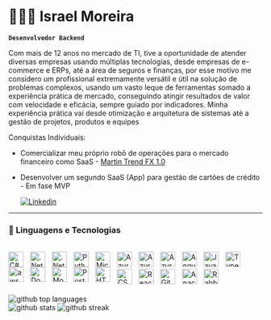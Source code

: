 # 👩🏻‍💻 Israel Moreira

**`Desenvolvedor Backend`**

Com mais de 12 anos no mercado de TI, tive a oportunidade de atender diversas empresas usando múltiplas tecnologias, desde empresas de e-commerce e ERPs, até a área de seguros e finanças, por esse motivo me considero um profissional extremamente versátil e útil na solução de problemas complexos, usando um vasto leque de ferramentas somado a experiência prática de mercado, conseguindo atingir resultados de valor com velocidade e eficácia, sempre guiado por indicadores. Minha experiência prática vai desde otimização e arquitetura de sistemas até a gestão de projetos, produtos e equipes

Conquistas Individuais:

- Comercializar meu próprio robô de operações para o mercado financeiro como SaaS - [Martin Trend FX 1.0](https://www.youtube.com/watch?v=Q0U16jkaULg&list=PLzyJZJjoyWHKI_zAmizs8ddm0IQ6RLaWT&index=4)

- Desenvolver um segundo SaaS (App) para gestão de cartões de crédito - Em fase MVP

    <a href="https://www.linkedin.com/in/raeldev/">
        <img 
            alt="Linkedin" 
            title="Me adicione no LinkedIn" 
            src="https://custom-icon-badges.demolab.com/badge/Linkedin-1155ba?color=236ad3&labelColor=1155ba&style=for-the-badge&logo=linkedin&logoColor=white"
        />
    </a>


---

### 🤖 Linguagens e Tecnologias
<br/>
  <div>
    <img 
        align="left" 
        alt="C# - CSharp" 
        title="C# - CSharp"
        width="30px" 
        style="padding-right: 10px;" 
        src="https://cdn.jsdelivr.net/gh/devicons/devicon@latest/icons/csharp/csharp-original.svg" 
    />
    <img 
        align="left" 
        alt=".Net Core" 
        title=".Net Core"
        width="30px" 
        style="padding-right: 10px;" 
        src="https://cdn.jsdelivr.net/gh/devicons/devicon@latest/icons/dotnetcore/dotnetcore-original.svg" 
    />
    <img 
        align="left" 
        alt=".Net" 
        title=".Net"
        width="30px" 
        style="padding-right: 10px;" 
        src="https://cdn.jsdelivr.net/gh/devicons/devicon@latest/icons/dot-net/dot-net-original.svg" 
    />
    <img 
        align="left" 
        alt="Python" 
        title="Python"
        width="30px" 
        style="padding-right: 10px;" 
        src="https://cdn.jsdelivr.net/gh/devicons/devicon@latest/icons/python/python-original.svg" 
    />
    <img 
        align="left" 
        alt="Microsoft SQL Server" 
        title="Microsoft SQL Server"
        width="30px" 
        style="padding-right: 10px;" 
        src="https://cdn.jsdelivr.net/gh/devicons/devicon@latest/icons/microsoftsqlserver/microsoftsqlserver-original.svg" 
    />
    <img 
        align="left" 
        alt="Azure" 
        title="Azure"
        width="30px" 
        style="padding-right: 10px;" 
        src="https://cdn.jsdelivr.net/gh/devicons/devicon@latest/icons/azure/azure-original.svg" 
    />
    <img 
        align="left" 
        alt="Azure DevOps" 
        title="Azure DevOps"
        width="30px" 
        style="padding-right: 10px;" 
        src="https://cdn.jsdelivr.net/gh/devicons/devicon@latest/icons/azuredevops/azuredevops-original.svg" 
    />
    <img 
        align="left" 
        alt="Azure Database" 
        title="Azure Database"
        width="30px" 
        style="padding-right: 10px;" 
        src="https://cdn.jsdelivr.net/gh/devicons/devicon@latest/icons/azuresqldatabase/azuresqldatabase-original.svg" 
    />
    <img 
        align="left" 
        alt="Angular" 
        title="Angular"
        width="30px" 
        style="padding-right: 10px;" 
        src="https://cdn.jsdelivr.net/gh/devicons/devicon@latest/icons/angular/angular-original.svg" 
    />
    <img 
        align="left" 
        alt="JavaScript" 
        title="JavaScript"
        width="30px" 
        style="padding-right: 10px;" 
        src="https://cdn.jsdelivr.net/gh/devicons/devicon@latest/icons/javascript/javascript-original.svg" 
    />
    <img 
        align="left" 
        alt="TypeScript"
        title="TypeScript" 
        width="30px" 
        style="padding-right: 10px;" 
        src="https://cdn.jsdelivr.net/gh/devicons/devicon@latest/icons/typescript/typescript-original.svg" 
    />
    <img 
        align="left" 
        alt="aws"
        title="aws" 
        width="30px" 
        style="padding-right: 10px;" 
        src="https://cdn.jsdelivr.net/gh/devicons/devicon@latest/icons/amazonwebservices/amazonwebservices-plain-wordmark.svg"
    />
    <img 
        align="left" 
        alt="Docker" 
        title="Docker"
        width="30px" 
        style="padding-right: 10px;" 
        src="https://cdn.jsdelivr.net/gh/devicons/devicon@latest/icons/docker/docker-plain-wordmark.svg"
    />
    <img 
        align="left" 
        alt="Mongo" 
        title="Mongo"
        width="30px" 
        style="padding-right: 10px;" 
        src="https://cdn.jsdelivr.net/gh/devicons/devicon@latest/icons/mongodb/mongodb-plain-wordmark.svg"
    />
    <img 
        align="left" 
        alt="Postgres SQL" 
        title="Postgres SQL"
        width="30px" 
        style="padding-right: 10px;" 
        src="https://cdn.jsdelivr.net/gh/devicons/devicon@latest/icons/postgresql/postgresql-original.svg"
    />
    <img 
        align="left" 
        alt="HTML"
        title="HTML" 
        width="30px" 
        style="padding-right: 10px;" 
        src="https://cdn.jsdelivr.net/gh/devicons/devicon@latest/icons/html5/html5-original.svg" 
    />
  </div>
  <br/>
  <br/>
  <div>
    <img 
        align="left" 
        alt="CSS" 
        title="CSS"
        width="30px" 
        style="padding-right: 10px;" 
        src="https://cdn.jsdelivr.net/gh/devicons/devicon@latest/icons/css3/css3-original.svg" 
    />
    <img 
        align="left" 
        alt="React"
        title="React" 
        width="30px" 
        style="padding-right: 10px;" 
        src="https://cdn.jsdelivr.net/gh/devicons/devicon@latest/icons/react/react-original.svg" 
    />
    <img 
        align="left" 
        alt="Git" 
        title="Git"
        width="30px" 
        style="padding-right: 10px;" 
        src="https://cdn.jsdelivr.net/gh/devicons/devicon@latest/icons/git/git-original.svg" 
    />
    <img 
        align="left" 
        alt="Apache Kafka" 
        title="Apache Kafka"
        width="30px" 
        style="padding-right: 10px;" 
        src="https://cdn.jsdelivr.net/gh/devicons/devicon@latest/icons/apachekafka/apachekafka-original.svg" 
    />
    <img 
        align="left" 
        alt="Rabbit MQ" 
        title="Rabbit MQ"
        width="30px" 
        style="padding-right: 10px;" 
        src="https://cdn.jsdelivr.net/gh/devicons/devicon@latest/icons/rabbitmq/rabbitmq-original.svg" 
    />
  </div>
<br/>
<br/>
<br/>
</div>
<img  src="https://github-readme-stats.vercel.app/api/top-langs/?username=raeldev&amp;theme=vue-dark&amp;show_icons=true&amp;hide_border=true&amp;layout=compact" alt="github top languages">
<div>
  <img src="https://github-readme-stats.vercel.app/api?username=raeldev&amp;theme=vue-dark&amp;show_icons=true&amp;hide_border=true&amp;count_private=true" alt="github stats">
  <img src="https://github-readme-streak-stats.herokuapp.com/?user=raeldev&amp;theme=vue-dark&amp;hide_border=true" alt="github streak">
</div>
